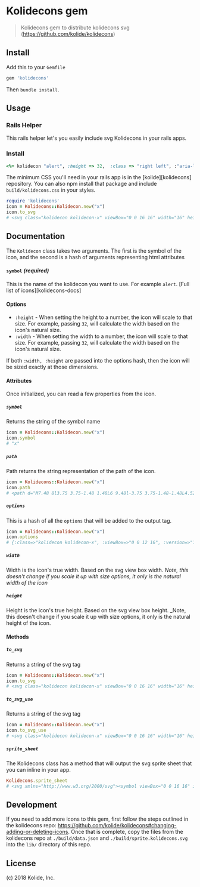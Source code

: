 # Kolidecons gem

> Kolidecons gem to distribute kolidecons svg (https://github.com/kolide/kolidecons)

## Install

Add this to your `Gemfile`

```rb
gem 'kolidecons'
```

Then `bundle install`.

## Usage

### Rails Helper

This rails helper let's you easily include svg Kolidecons in your rails apps.

### Install

```rb
<%= kolidecon "alert", :height => 32,  :class => "right left", :"aria-label" => "hi" %>
```

The minimum CSS you'll need in your rails app is in the [kolide][kolidecons] repository. You can also npm install that package and include `build/kolidecons.css` in your styles.


```rb
require 'kolidecons'
icon = Kolidecons::Kolidecon.new("x")
icon.to_svg
# <svg class="kolidecon kolidecon-x" viewBox="0 0 16 16" width="16" height="16" version="1.1" "aria-hidden"="true"><path d="M7.48 8l3.75 3.75-1.48 1.48L6 9.48l-3.75 3.75-1.48-1.48L4.52 8 .77 4.25l1.48-1.48L6 6.52l3.75-3.75 1.48 1.48z"></path></svg>
```

## Documentation

The `Kolidecon` class takes two arguments. The first is the symbol of the icon, and the second is a hash of arguments representing html attributes

#### `symbol` _(required)_

This is the name of the kolidecon you want to use. For example `alert`. [Full list of icons][kolidecons-docs]

#### Options

* `:height` - When setting the height to a number, the icon will scale to that size. For example, passing `32`, will calculate the width based on the icon's natural size.
* `:width` - When setting the width to a number, the icon will scale to that size. For example, passing `32`, will calculate the width based on the icon's natural size.

If both `:width, :height` are passed into the options hash, then the icon will be sized exactly at those dimensions.

#### Attributes

Once initialized, you can read a few properties from the icon.

##### `symbol`

Returns the string of the symbol name

```rb
icon = Kolidecons::Kolidecon.new("x")
icon.symbol
# "x"
```

##### `path`

Path returns the string representation of the path of the icon.

```rb
icon = Kolidecons::Kolidecon.new("x")
icon.path
# <path d="M7.48 8l3.75 3.75-1.48 1.48L6 9.48l-3.75 3.75-1.48-1.48L4.52 8 .77 4.25l1.48-1.48L6 6.52l3.75-3.75 1.48 1.48z"></path>
```

##### `options`

This is a hash of all the `options` that will be added to the output tag.

```rb
icon = Kolidecons::Kolidecon.new("x")
icon.options
# {:class=>"kolidecon kolidecon-x", :viewBox=>"0 0 12 16", :version=>"1.1", :width=>12, :height=>16, :"aria-hidden"=>"true"}
```

##### `width`

Width is the icon's true width. Based on the svg view box width. _Note, this doesn't change if you scale it up with size options, it only is the natural width of the icon_

##### `height`

Height is the icon's true height. Based on the svg view box height. _Note, this doesn't change if you scale it up with size options, it only is the natural height of the icon.

#### Methods

##### `to_svg`

Returns a string of the svg tag

```rb
icon = Kolidecons::Kolidecon.new("x")
icon.to_svg
# <svg class="kolidecon kolidecon-x" viewBox="0 0 16 16" width="16" height="16" version="1.1" "aria-hidden"="true"><path d="M7.48 8l3.75 3.75-1.48 1.48L6 9.48l-3.75 3.75-1.48-1.48L4.52 8 .77 4.25l1.48-1.48L6 6.52l3.75-3.75 1.48 1.48z"></path></svg>
```

##### `to_svg_use`

Returns a string of the svg tag

```rb
icon = Kolidecons::Kolidecon.new("x")
icon.to_svg_use
# <svg class="kolidecon kolidecon-x" viewBox="0 0 16 16" width="16" height="16" version="1.1" "aria-hidden"="true"><use xlink:href="#x" /></svg>
```

##### `sprite_sheet`

The Kolidecons class has a method that will output the svg sprite sheet that you can inline in your app.

```rb
Kolidecons.sprite_sheet
# <svg xmlns="http://www.w3.org/2000/svg"><symbol viewBox="0 0 16 16" id="alert">...</svg>
```

## Development

If you need to add more icons to this gem, first follow the steps outlined in the kolidecons repo: https://github.com/kolide/kolidecons#changing-adding-or-deleting-icons. 
Once that is complete, copy the files from the kolidecons repo at `./build/data.json` and `./build/sprite.kolidecons.svg` into the `lib/` directory of this repo.

## License

(c) 2018 Kolide, Inc.
